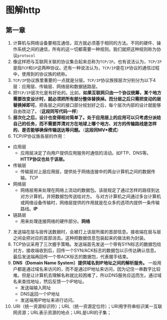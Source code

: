 # 图解http
## 第一章
1. 计算机与网络设备要相互通信，双方就必须基于相同的方法。不同的硬件、操作系统之间的通信，所有的这一切都需要一种规则。我们就把这种规则称为协议`protocol`
2. 像这样把与互联网关联的协议集合起来总称为`TCP/IP`。也有说法认为，`TCP/IP`是指`TCP`和`IP`这两种协议。还有一种说法认为，`TCP/IP`是在`IP`协议的通信过程中，使用到的协议族的统称。
3. `TCP/IP`协议族里重要的一点就是分层。`TCP/IP`协议族按层次分别分为以下4层：应用层、传输层、网络层和数据链路层。
4. 把`TCP/IP`层次化是有好处的。比如，**如果互联网只由一个协议统筹，某个地方需要改变设计时，就必须把所有部分整体替换掉。而分层之后只需把变动的层替换掉即可**。把各层之间的接口部分规划好之后，每个层次内部的设计就能够自由改动了。（**这段同写代码一样**）
5. **层次化之后，设计也变得相对简单了。处于应用层上的应用可以只考虑分派给自己的任务，而不需要弄清对方在地球上哪个地方、对方的传输路线是怎样的、是否能够确保传输送达等问题。**（**这段同MV\*模式**）
6. TCP/IP协议族各层的作用：
- 应用层
    - 应用层决定了向用户提供应用服务时通信的活动。如FTP、DNS等。**HTTP协议也处于该层。**
- 传输层
    - 传输层对上层应用层，提供处于网络连接中的两台计算机之间的数据传输。*TCP*
- 网络层
    - 网络层用来处理在网络上流动的数据包。该层规定了通过怎样的路径到达对方计算机，并把数据包传送给对方。 与对方计算机之间通过多台计算机或网络设备传输时，网络层提供的作用就是在众多的选项内提供一条传输路线。**IP**
- 链路层
    - 用来处理连接网络的硬件部分。**网络**
7. 发送端在层与层传送数据时，会被打上该层所属的首部信息。接收端在层与层之间会把对应的首部消去。这种把数据信息包装起来的做法称为封装。
8. TCP协议采用了三次握手策略。发送端首先发送一个带有SYN标志的数据包给对方，接收端收到后，回传一个SYN/ACK标志的数据包以示传达确认信息。最后发送端再回传一个带ACK标志的数据包，代表握手结束。
9. **DNS（Domain Name System）提供域名到IP地址之间的解析服务。**
一般用户都是通过域名来访问的，而不是通过IP地址来访问，因为记住一串数字比较难。但是让计算机去理解名称就比较困难了，所以DNS服务应运而生。通过域名来查找地址，然后反馈一个IP地址。
    - 发送端输入网址
    - DNS返回一个IP地址
    - 发送端用IP地址来进行访问。
10. URI（统一资源标识符）；URL（统一资源定位符）；URI用字符串标识某一互联网资源；URL表示资源的地点；URL是URI的子集；

